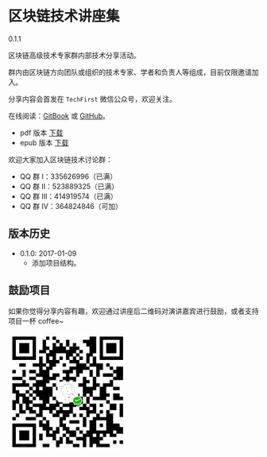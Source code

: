 # 区块链技术讲座集

0.1.1

区块链高级技术专家群内部技术分享活动。

群内由区块链方向团队或组织的技术专家、学者和负责人等组成，目前仅限邀请加入。

分享内容会首发在 `TechFirst` 微信公众号，欢迎关注。

在线阅读：[GitBook](https://www.gitbook.com/book/yeasy/blockchain_talks) 或 [GitHub](https://github.com/yeasy/blockchain_talks/blob/master/SUMMARY.md)。

* pdf 版本 [下载](https://www.gitbook.com/download/pdf/book/yeasy/blockchain_talks)
* epub 版本 [下载](https://www.gitbook.com/download/epub/book/yeasy/blockchain_talks)

欢迎大家加入区块链技术讨论群：

* QQ 群   I：335626996（已满）
* QQ 群  II：523889325（已满）
* QQ 群 III：414919574（已满）
* QQ 群  IV：364824846（可加）

## 版本历史

* 0.1.0: 2017-01-09
  * 添加项目结构。

## 鼓励项目

如果你觉得分享内容有趣，欢迎通过讲座后二维码对演讲嘉宾进行鼓励，或者支持项目一杯 coffee~

![coffee](_images/donate.jpeg)

